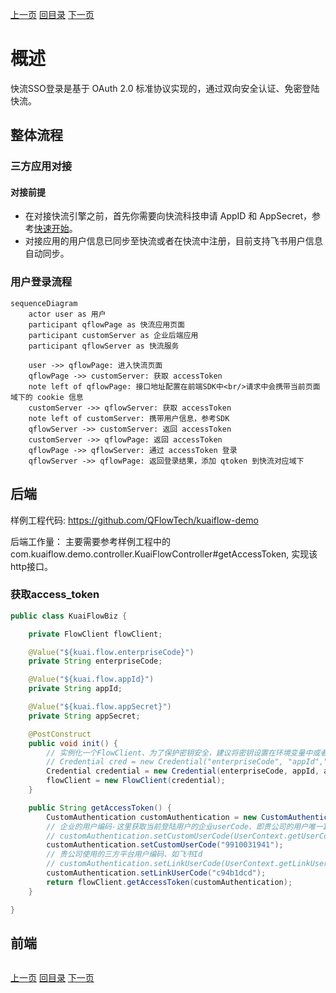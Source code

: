 [上一页](quickstart.md)
[回目录](../README.md)
[下一页](flow.md)

# 概述
快流SSO登录是基于 OAuth 2.0 标准协议实现的，通过双向安全认证、免密登陆快流。

## 整体流程
### 三方应用对接
#### 对接前提
- 在对接快流引擎之前，首先你需要向快流科技申请 AppID 和 AppSecret，参考[快速开始](quickstart.md)。
- 对接应用的用户信息已同步至快流或者在快流中注册，目前支持飞书用户信息自动同步。

### 用户登录流程

```mermaid
sequenceDiagram
    actor user as 用户
    participant qflowPage as 快流应用页面
    participant customServer as 企业后端应用
    participant qflowServer as 快流服务

    user ->> qflowPage: 进入快流页面
    qflowPage ->> customServer: 获取 accessToken
    note left of qflowPage: 接口地址配置在前端SDK中<br/>请求中会携带当前页面域下的 cookie 信息
    customServer ->> qflowServer: 获取 accessToken
    note left of customServer: 携带用户信息，参考SDK
    qflowServer ->> customServer: 返回 accessToken
    customServer ->> qflowPage: 返回 accessToken
    qflowPage ->> qflowServer: 通过 accessToken 登录
    qflowServer ->> qflowPage: 返回登录结果，添加 qtoken 到快流对应域下
```


## 后端
样例工程代码:
    https://github.com/QFlowTech/kuaiflow-demo

后端工作量：
    主要需要参考样例工程中的com.kuaiflow.demo.controller.KuaiFlowController#getAccessToken,
  实现该http接口。

### 获取access_token
```java
public class KuaiFlowBiz {

	private FlowClient flowClient;

	@Value("${kuai.flow.enterpriseCode}")
	private String enterpriseCode;

	@Value("${kuai.flow.appId}")
	private String appId;

	@Value("${kuai.flow.appSecret}")
	private String appSecret;

	@PostConstruct
	public void init() {
		// 实例化一个FlowClient、为了保护密钥安全，建议将密钥设置在环境变量中或者配置文件中。
		// Credential cred = new Credential("enterpriseCode", "appId","appSecret");
		Credential credential = new Credential(enterpriseCode, appId, appSecret);
		flowClient = new FlowClient(credential);
	}

	public String getAccessToken() {
		CustomAuthentication customAuthentication = new CustomAuthentication();
		// 企业的用户编码-这里获取当前登陆用户的企业userCode、即贵公司的用户唯一Id
		// customAuthentication.setCustomUserCode(UserContext.getUserCode());
		customAuthentication.setCustomUserCode("9910031941");
		// 贵公司使用的三方平台用户编码、如飞书Id
		// customAuthentication.setLinkUserCode(UserContext.getLinkUserCode());
		customAuthentication.setLinkUserCode("c94b1dcd");
		return flowClient.getAccessToken(customAuthentication);
	}

}

```

## 前端

```javascript

```

[上一页](quickstart.md)
[回目录](../README.md)
[下一页](flow.md)